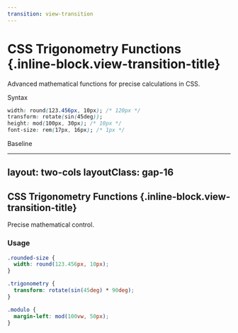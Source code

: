 ```yaml
---
transition: view-transition
---
```


# CSS Trigonometry Functions {.inline-block.view-transition-title}

Advanced mathematical functions for precise calculations in CSS.

Syntax

```css
width: round(123.456px, 10px); /* 120px */
transform: rotate(sin(45deg));
height: mod(100px, 30px); /* 10px */
font-size: rem(17px, 16px); /* 1px */
```

Baseline

<BaselineChecker feature-name="trig-functions" />

---
layout: two-cols
layoutClass: gap-16
---

## CSS Trigonometry Functions {.inline-block.view-transition-title}

Precise mathematical control.

### Usage

```css {*|2|6|10|*}
.rounded-size {
  width: round(123.456px, 10px);
}

.trigonometry {
  transform: rotate(sin(45deg) * 90deg);
}

.modulo {
  margin-left: mod(100vw, 50px);
}
```



<template v-slot:right>
<div class="space-y-4">
<div class="w-30 h-10 bg-red-400 rounded flex items-center justify-center text-white text-xs">
round(123.456px, 10px)
</div>
<div class="w-20 h-20 bg-teal-400 rounded flex items-center justify-center text-white text-xs mx-auto my-8 transform rotate-45">
sin(45°)
</div>
<div class="ml-3 p-2 bg-blue-400 text-white rounded text-xs">
mod(100px, 30px) = 10px margin
</div>
</div>
</template>
